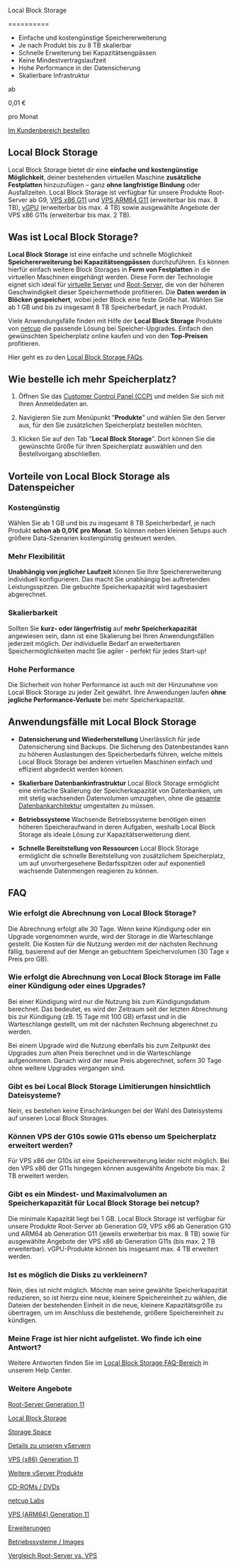 Local Block Storage

==========

* Einfache und kostengünstige Speichererweiterung
* Je nach Produkt bis zu 8 TB skalierbar
* Schnelle Erweiterung bei Kapazitätsengpässen
* Keine Mindestvertragslaufzeit
* Hohe Performance in der Datensicherung
* Skalierbare Infrastruktur

ab

0,01 €

 pro Monat

[Im Kundenbereich bestellen](https://www.netcup.com/de/server/local-block-storage#details)

**Local Block Storage**
----------

Local Block Storage bietet dir eine **einfache und kostengünstige Möglichkeit**, deiner bestehenden virtuellen Maschine **zusätzliche Festplatten** hinzuzufügen – ganz **ohne langfristige Bindung** oder Ausfallzeiten. Local Block Storage ist verfügbar für unsere Produkte Root-Server ab G9, [VPS x86 G11](https://www.netcup.com/de/server/vps) und [VPS ARM64 G11](https://www.netcup.com/de/server/arm-server) (erweiterbar bis max. 8 TB), [vGPU](https://www.netcup.com/de/server/vgpu) (erweiterbar bis max. 4 TB) sowie ausgewählte Angebote der VPS x86 G11s (erweiterbar bis max. 2 TB).

Was ist Local Block Storage?
----------

**Local Block Storage** ist eine einfache und schnelle Möglichkeit **Speichererweiterung bei Kapazitätsengpässen** durchzuführen. Es können hierfür einfach weitere Block Storages in **Form von Festplatten** in die virtuellen Maschinen eingehängt werden. Diese Form der Technologie eignet sich ideal für [virtuelle Server](https://www.netcup.com/de/server/vps) und [Root-Server](https://www.netcup.com/de/server/root-server), die von der höheren Geschwindigkeit dieser Speichermethode profitieren. Die **Daten werden in Blöcken gespeichert**, wobei jeder Block eine feste Größe hat. Wählen Sie ab 1 GB und bis zu insgesamt 8 TB Speicherbedarf, je nach Produkt.

Viele Anwendungsfälle finden mit Hilfe der **Local Block Storage** Produkte von [netcup](https://www.netcup.com/de/server) die passende Lösung bei Speicher-Upgrades. Einfach den gewünschten Speicherplatz online kaufen und von den **Top-Preisen** profitieren.

Hier geht es zu den [Local Block Storage FAQs](https://helpcenter.netcup.com/de/faq#local-block-storage).

Wie bestelle ich mehr Speicherplatz?
----------

1. Öffnen Sie das [Customer Control Panel (CCP)](https://www.customercontrolpanel.de/) und melden Sie sich mit Ihren Anmeldedaten an.

2. Navigieren Sie zum Menüpunkt "**Produkte**" und wählen Sie den Server aus, für den Sie zusätzlichen Speicherplatz bestellen möchten.

3. Klicken Sie auf den Tab "**Local Block Storage**". Dort können Sie die gewünschte Größe für Ihren Speicherplatz auswählen und den Bestellvorgang abschließen.

Vorteile von Local Block Storage als Datenspeicher
----------

### **Kostengünstig** ###

Wählen Sie ab 1 GB und bis zu insgesamt 8 TB Speicherbedarf, je nach Produkt **schon ab 0,01€ pro Monat**. So können neben kleinen Setups auch größere Data-Szenarien kostengünstig gesteuert werden.

### **Mehr Flexibilität** ###

**Unabhängig von jeglicher Laufzeit** können Sie Ihre Speichererweiterung individuell konfigurieren. Das macht Sie unabhängig bei auftretenden Leistungsspitzen. Die gebuchte Speicherkapazität wird tagesbasiert abgerechnet.

### **Skalierbarkeit** ###

Sollten Sie **kurz- oder längerfristig** auf **mehr Speicherkapazität** angewiesen sein, dann ist eine Skalierung bei Ihren Anwendungsfällen jederzeit möglich. Der individuelle Bedarf an erweiterbaren Speichermöglichkeiten macht Sie agiler - perfekt für jedes Start-up!

### **Hohe Performance** ###

Die Sicherheit von hoher Performance ist auch mit der Hinzunahme von Local Block Storage zu jeder Zeit gewährt. Ihre Anwendungen laufen **ohne jegliche Performance-Verluste** bei mehr Speicherkapazität.

Anwendungsfälle mit Local Block Storage
----------

* **Datensicherung und Wiederherstellung**
  Unerlässlich für jede Datensicherung sind Backups. Die Sicherung des Datenbestandes kann zu höheren Auslastungen des Speicherbedarfs führen, welche mittels Local Block Storage bei anderen virtuellen Maschinen einfach und effizient abgedeckt werden können.

* **Skalierbare Datenbankinfrastruktur**
  Local Block Storage ermöglicht eine einfache Skalierung der Speicherkapazität von Datenbanken, um mit stetig wachsenden Datenvolumen umzugehen, ohne die [gesamte Datenbankarchitektur](https://www.netcup.com/de/ueber-netcup/netzwerk-infrastruktur) umgestalten zu müssen.

* **Betriebssysteme**
  Wachsende Betriebssysteme benötigen einen höheren Speicheraufwand in deren Aufgaben, weshalb Local Block Storage als ideale Lösung zur Kapazitätserweiterung dient.

* **Schnelle Bereitstellung von Ressourcen**
  Local Block Storage ermöglicht die schnelle Bereitstellung von zusätzlichem Speicherplatz, um auf unvorhergesehene Bedarfsspitzen oder auf exponentiell wachsende Datenmengen reagieren zu können.

FAQ
----------

### Wie erfolgt die Abrechnung von Local Block Storage? ###

Die Abrechnung erfolgt alle 30 Tage. Wenn keine Kündigung oder ein Upgrade vorgenommen wurde, wird der Storage in die Warteschlange gestellt. Die Kosten für die Nutzung werden mit der nächsten Rechnung fällig, basierend auf der Menge an gebuchtem Speichervolumen (30 Tage x Preis pro GB).

### Wie erfolgt die Abrechnung von Local Block Storage im Falle einer Kündigung oder eines Upgrades? ###

Bei einer Kündigung wird nur die Nutzung bis zum Kündigungsdatum berechnet. Das bedeutet, es wird der Zeitraum seit der letzten Abrechnung bis zur Kündigung (zB. 15 Tage mit 100 GB) erfasst und in die Warteschlange gestellt, um mit der nächsten Rechnung abgerechnet zu werden.

Bei einem Upgrade wird die Nutzung ebenfalls bis zum Zeitpunkt des Upgrades zum alten Preis berechnet und in die Warteschlange aufgenommen. Danach wird der neue Preis abgerechnet, sofern 30 Tage ohne weitere Upgrades vergangen sind.

### Gibt es bei Local Block Storage Limitierungen hinsichtlich Dateisysteme? ###

Nein, es bestehen keine Einschränkungen bei der Wahl des Dateisystems auf unseren Local Block Storages.

### Können VPS der G10s sowie G11s ebenso um Speicherplatz erweitert werden? ###

Für VPS x86 der G10s ist eine Speichererweiterung leider nicht möglich. Bei den VPS x86 der G11s hingegen können ausgewählte Angebote bis max. 2 TB erweitert werden.

### Gibt es ein Mindest- und Maximalvolumen an Speicherkapazität für Local Block Storage bei netcup? ###

Die minimale Kapazität liegt bei 1 GB. Local Block Storage ist verfügbar für unsere Produkte Root-Server ab Generation G9, VPS x86 ab Generation G10 und ARM64 ab Generation G11 (jeweils erweiterbar bis max. 8 TB) sowie für ausgewählte Angebote der VPS x86 ab Generation G11s (bis max. 2 TB erweiterbar). vGPU-Produkte können bis insgesamt max. 4 TB erweitert werden.

### Ist es möglich die Disks zu verkleinern? ###

Nein, dies ist nicht möglich. Möchte man seine gewählte Speicherkapazität reduzieren, so ist hierzu eine neue, kleinere Speichereinheit zu wählen, die Dateien der bestehenden Einheit in die neue, kleinere Kapazitätsgröße zu übertragen, um im Anschluss die bestehende, größere Speichereinheit zu kündigen.

### Meine Frage ist hier nicht aufgelistet. Wo finde ich eine Antwort? ###

Weitere Antworten finden Sie im [Local Block Storage FAQ-Bereich](https://helpcenter.netcup.com/de/faq#local-block-storage) in unserem Help Center.

### Weitere Angebote ###

[Root-Server Generation 11](https://www.netcup.com/de/server/root-server)

[Local Block Storage](https://www.netcup.com/de/server/local-block-storage)

[Storage Space](https://www.netcup.com/de/server/server-storage)

[Details zu unseren vServern](https://www.netcup.com/de/server/vserver-guenstig-qualitaet)

[VPS (x86) Generation 11](https://www.netcup.com/de/server/vps)

[Weitere vServer Produkte](https://www.netcup.com/de/server/guenstige-vserver-angebote)

[CD-ROMs / DVDs](https://www.netcup.com/de/server/vserver-images)

[netcup Labs](https://www.netcup.com/de/server/labs)

[VPS (ARM64) Generation 11](https://www.netcup.com/de/server/arm-server)

[Erweiterungen](https://www.netcup.com/de/server/kvm-server-erweiterungen)

[Betriebssysteme / Images](https://www.netcup.com/de/server/vserver-images)

[Vergleich Root-Server vs. VPS](https://www.netcup.com/de/server/vergleich-root-server-vps)
